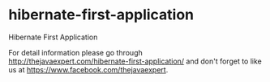 # hibernate-first-application
Hibernate First Application


For detail information please go through http://thejavaexpert.com/hibernate-first-application/ and
don't forget to like us at https://www.facebook.com/thejavaexpert.
